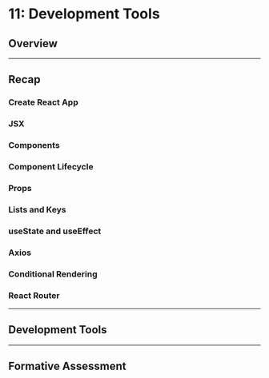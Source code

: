 # 11: Development Tools

## Overview

---

## Recap

### Create React App

### JSX

### Components

### Component Lifecycle

### Props

### Lists and Keys

### useState and useEffect

### Axios

### Conditional Rendering

### React Router

--- 

## Development Tools

---

## Formative Assessment
